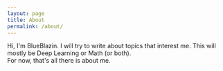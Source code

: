```yaml
---
layout: page
title: About
permalink: /about/
---
```


Hi, I'm BlueBlazin. I will try to write about topics that interest me. This will mostly be Deep Learning or Math (or both).  
For now, that's all there is about me. 
